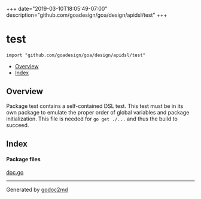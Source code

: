 +++
date="2019-03-10T18:05:49-07:00"
description="github.com/goadesign/goa/design/apidsl/test"
+++


# test
`import "github.com/goadesign/goa/design/apidsl/test"`

* [Overview](#pkg-overview)
* [Index](#pkg-index)

## <a name="pkg-overview">Overview</a>
Package test contains a self-contained DSL test.
This test must be in its own package to emulate the proper order of global
variables and package initialization.
This file is needed for `go get ./...` and thus the build to succeed.




## <a name="pkg-index">Index</a>


#### <a name="pkg-files">Package files</a>
[doc.go](/src/github.com/goadesign/goa/design/apidsl/test/doc.go) 










- - -
Generated by [godoc2md](http://godoc.org/github.com/davecheney/godoc2md)
